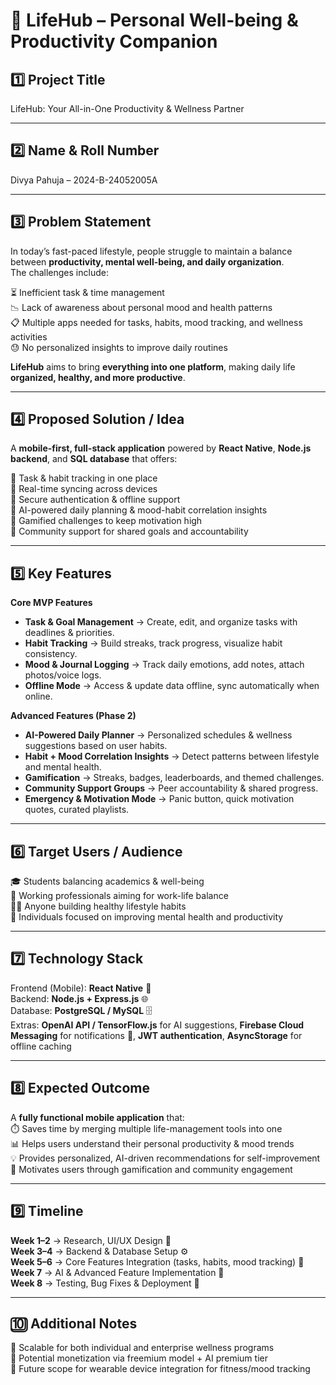 # 🌟 LifeHub – Personal Well-being & Productivity Companion

## 1️⃣ Project Title  
LifeHub: Your All-in-One Productivity & Wellness Partner  

---

## 2️⃣ Name & Roll Number  
Divya Pahuja – 2024-B-24052005A

---

## 3️⃣ Problem Statement  
In today’s fast-paced lifestyle, people struggle to maintain a balance between **productivity, mental well-being, and daily organization**.  
The challenges include:  

⏳ Inefficient task & time management  
📉 Lack of awareness about personal mood and health patterns  
📋 Multiple apps needed for tasks, habits, mood tracking, and wellness activities  
😓 No personalized insights to improve daily routines  

**LifeHub** aims to bring **everything into one platform**, making daily life **organized, healthy, and more productive**.  

---

## 4️⃣ Proposed Solution / Idea  
A **mobile-first, full-stack application** powered by **React Native**, **Node.js backend**, and **SQL database** that offers:  

📲 Task & habit tracking in one place  
📡 Real-time syncing across devices  
🔐 Secure authentication & offline support  
🧠 AI-powered daily planning & mood-habit correlation insights  
🎯 Gamified challenges to keep motivation high  
💬 Community support for shared goals and accountability  

---

## 5️⃣ Key Features  

**Core MVP Features**  
- **Task & Goal Management** → Create, edit, and organize tasks with deadlines & priorities.  
- **Habit Tracking** → Build streaks, track progress, visualize habit consistency.  
- **Mood & Journal Logging** → Track daily emotions, add notes, attach photos/voice logs.  
- **Offline Mode** → Access & update data offline, sync automatically when online.  

**Advanced Features (Phase 2)**  
- **AI-Powered Daily Planner** → Personalized schedules & wellness suggestions based on user habits.  
- **Habit + Mood Correlation Insights** → Detect patterns between lifestyle and mental health.  
- **Gamification** → Streaks, badges, leaderboards, and themed challenges.  
- **Community Support Groups** → Peer accountability & shared progress.  
- **Emergency & Motivation Mode** → Panic button, quick motivation quotes, curated playlists.  

---

## 6️⃣ Target Users / Audience  
🎓 Students balancing academics & well-being  
💼 Working professionals aiming for work-life balance  
🏃‍♂️ Anyone building healthy lifestyle habits  
🧠 Individuals focused on improving mental health and productivity  

---

## 7️⃣ Technology Stack  
Frontend (Mobile): **React Native** 📱  
Backend: **Node.js + Express.js** 🌐  
Database: **PostgreSQL / MySQL** 🗄️  
Extras: **OpenAI API / TensorFlow.js** for AI suggestions, **Firebase Cloud Messaging** for notifications 🔔, **JWT authentication**, **AsyncStorage** for offline caching  

---

## 8️⃣ Expected Outcome  
A **fully functional mobile application** that:  
⏱️ Saves time by merging multiple life-management tools into one  
📊 Helps users understand their personal productivity & mood trends  
💡 Provides personalized, AI-driven recommendations for self-improvement  
🎯 Motivates users through gamification and community engagement  

---

## 9️⃣ Timeline  
**Week 1–2** → Research, UI/UX Design 🎨  
**Week 3–4** → Backend & Database Setup ⚙️  
**Week 5–6** → Core Features Integration (tasks, habits, mood tracking) 📲  
**Week 7** → AI & Advanced Feature Implementation 🤖  
**Week 8** → Testing, Bug Fixes & Deployment 🚀  

---

## 🔟 Additional Notes  
📌 Scalable for both individual and enterprise wellness programs  
📌 Potential monetization via freemium model + AI premium tier  
📌 Future scope for wearable device integration for fitness/mood tracking  
